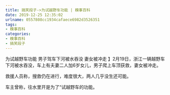 ```yaml
---
title: 搞笑段子->为试越野车功能 | 糗事百科
date: 2019-12-25 12:35:02
urlname: 0557808cc1934cafaece6982d3526351
tags: 
- 糗事百科
categories:
- 糗事百科
- 搞笑段子
---
```

为试越野车功能 男子驾车下河被水吞没 妻女被冲走 】2月19日，浙江一辆越野车下河被水吞没，车上有夫妻二人加6岁女儿，男子爬上车顶获救，妻女被冲走。

救援人员称，搜救仍在进行，难度很大，两人几乎没生还可能。

车主曾称，往水里开是为了“试越野车的功能。


